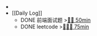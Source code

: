 -
- [[Daily Log]]
	- DONE 前端面试题 >[🍅🍅 50min](#agenda-pomo://?t=f-1693473714689-1500%2Cf-1693476495672-1500)
	- DONE leetcode >[🍅🍅🍅 75min](#agenda-pomo://?t=f-1693460970474-1500%2Cf-1693466618203-1500%2Cf-1693470422530-1500)